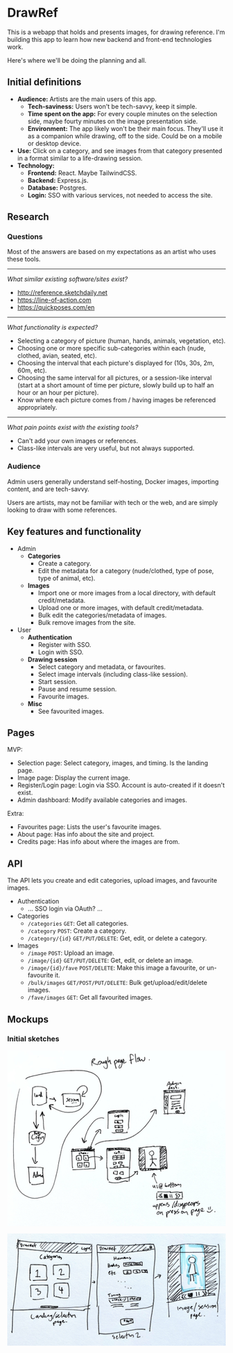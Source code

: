 # DrawRef
This is a webapp that holds and presents images, for drawing reference. I'm building this app to learn how new backend and front-end technologies work.

Here's where we'll be doing the planning and all.


## Initial definitions

- **Audience:** Artists are the main users of this app.
  - **Tech-saviness:** Users won't be tech-savvy, keep it simple.
  - **Time spent on the app:** For every couple minutes on the selection side, maybe fourty minutes on the image presentation side.
  - **Environment:** The app likely won't be their main focus. They'll use it as a companion while drawing, off to the side. Could be on a mobile or desktop device.
- **Use:** Click on a category, and see images from that category presented in a format similar to a life-drawing session.
- **Technology:**
  - **Frontend:** React. Maybe TailwindCSS.
  - **Backend:** Express.js.
  - **Database:** Postgres.
  - **Login:** SSO with various services, not needed to access the site.


## Research

### Questions

Most of the answers are based on my expectations as an artist who uses these tools.

---

_What similar existing software/sites exist?_

- http://reference.sketchdaily.net
- https://line-of-action.com
- https://quickposes.com/en

---

_What functionality is expected?_

- Selecting a category of picture (human, hands, animals, vegetation, etc).
- Choosing one or more specific sub-categories within each (nude, clothed, avian, seated, etc).
- Choosing the interval that each picture's displayed for (10s, 30s, 2m, 60m, etc).
- Choosing the same interval for all pictures, or a session-like interval (start at a short amount of time per picture, slowly build up to half an hour or an hour per picture).
- Know where each picture comes from / having images be referenced appropriately.

---

_What pain points exist with the existing tools?_

- Can't add your own images or references.
- Class-like intervals are very useful, but not always supported.

### Audience

Admin users generally understand self-hosting, Docker images, importing content, and are tech-savvy.

Users are artists, may not be familiar with tech or the web, and are simply looking to draw with some references.


## Key features and functionality

- Admin
  - **Categories**
    - Create a category.
    - Edit the metadata for a category (nude/clothed, type of pose, type of animal, etc).
  - **Images**
    - Import one or more images from a local directory, with default credit/metadata.
    - Upload one or more images, with default credit/metadata.
    - Bulk edit the categories/metadata of images.
    - Bulk remove images from the site.
- User
  - **Authentication**
    - Register with SSO.
    - Login with SSO.
  - **Drawing session**
    - Select category and metadata, or favourites.
    - Select image intervals (including class-like session).
    - Start session.
    - Pause and resume session.
    - Favourite images.
  - **Misc**
    - See favourited images.


## Pages

MVP:
- Selection page: Select category, images, and timing. Is the landing page.
- Image page: Display the current image.
- Register/Login page: Login via SSO. Account is auto-created if it doesn't exist.
- Admin dashboard: Modify available categories and images.

Extra:
- Favourites page: Lists the user's favourite images.
- About page: Has info about the site and project.
- Credits page: Has info about where the images are from.


## API

The API lets you create and edit categories, upload images, and favourite images.

- Authentication
  - ... SSO login via OAuth? ...
- Categories
  - `/categories` `GET`: Get all categories.
  - `/category` `POST`: Create a category.
  - `/category/{id}` `GET/PUT/DELETE`: Get, edit, or delete a category.
- Images
  - `/image` `POST`: Upload an image.
  - `/image/{id}` `GET/PUT/DELETE`: Get, edit, or delete an image.
  - `/image/{id}/fave` `POST/DELETE`: Make this image a favourite, or un-favourite it.
  - `/bulk/images` `GET/POST/PUT/DELETE`: Bulk get/upload/edit/delete images.
  - `/fave/images` `GET`: Get all favourited images.


## Mockups

### Initial sketches

![Rough page flow plans](docs/planning_page_flow.jpg)

![User page wireframes](docs/planning_pages_1.jpg)
